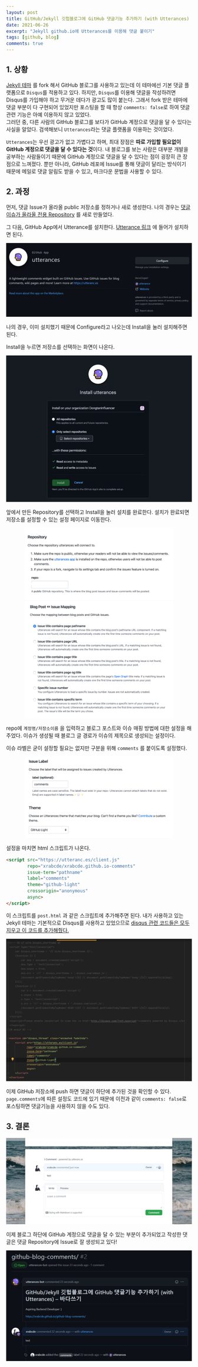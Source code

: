 ```yaml
---
layout: post
title: GitHub/Jekyll 깃헙블로그에 GitHub 댓글기능 추가하기 (with Utterances)
date: 2021-06-26
excerpt: "Jekyll github.io에 Utterances를 이용해 댓글 붙이기"
tags: [github, blog]
comments: true
---
```


## 1. 상황
[Jekyll 테마](https://taylantatli.github.io/Moon/) 를 fork 해서 GitHub 블로그를 사용하고 있는데
이 테마에선 기본 댓글 플랫폼으로 `Disqus`를 적용하고 있다. 하지만, `Disqus`를 이용해 댓글을 작성하려면
Disqus를 가입해야 하고 무거운 데다가 광고도 많이 붙는다. 
그래서 fork 받은 테마에 댓글 부분이 다 구현되어 있었지만 포스팅을 할 때 항상 `comments: false`로 하여
댓글 관련 기능은 아예 이용하지 않고 있었다.  
그러던 중, 다른 사람의 GitHub 블로그를 보다가 GitHub 계정으로 댓글을 달 수 있다는 사실을 알았다. 
검색해보니 `Utterances`라는 댓글 플랫폼을 이용하는 것이었다.  

`Utterances`는 우선 광고가 없고 가볍다고 하며, 최대 장점은 **따로 가입할 필요없이 GitHub 계정으로 댓글을 달 수 있다는 것**이다.
내 블로그를 보는 사람은 대부분 개발을 공부하는 사람들이기 때문에 GitHub 계정으로 댓글을 달 수 있다는 점이 굉장히 큰 장점으로 느껴졌다.
뿐만 아니라, GitHub 레포에 Issue를 통해 댓글이 달리는 방식이기 때문에 메일로 댓글 알림도 받을 수 있고,
마크다운 문법을 사용할 수 있다.

## 2. 과정
먼저, 댓글 Issue가 올라올 public 저장소를 정하거나 새로 생성한다.
나의 경우는 [댓글 이슈가 올라올 전용 Repository](https://github.com/xrabcde/xrabcde.github.io-comments) 를 새로 만들었다.

그 다음, GitHub App에서 Utterance를 설치한다. [Utterance 링크](https://github.com/apps/utterances) 에 들어가 설치하면 된다.
<div style="width:100% !important; margin:0 auto">
<img src="/assets/img/comments1.png" alt="comments1.png">
</div>

나의 경우, 이미 설치했기 때문에 Configure라고 나오는데 Install을 눌러 설치해주면 된다.

Install을 누르면 저장소를 선택하는 화면이 나온다.
<div style="width:100% !important; margin:0 auto">
<img src="/assets/img/comments2.png" alt="comments2.png">
</div>

앞에서 만든 Repository를 선택하고 Install을 눌러 설치를 완료한다. 설치가 완료되면 저장소를 설정할 수 있는 설정 페이지로 이동한다.
<div style="width:80% !important; margin:0 auto">
<img src="/assets/img/comments3.png" alt="comments3.png">
</div>

<div style="width:80% !important; margin:0 auto">
<img src="/assets/img/comments4.png" alt="comments4.png">
</div>

repo에 `계정명/저장소이름` 을 입력하고 블로그 포스트와 이슈 매핑 방법에 대한 설정을 해주었다.
이슈가 생성될 때 블로그 글 경로가 이슈의 제목으로 생성되는 설정이다.

이슈 라벨은 굳이 설정할 필요는 없지만 구분을 위해 `comments` 를 붙이도록 설정했다.
<div style="width:80% !important; margin:0 auto">
<img src="/assets/img/comments5.png" alt="comments5.png">
</div>

설정을 마치면 html 스크립트가 나온다.
```html
<script src="https://utteranc.es/client.js"
        repo="xrabcde/xrabcde.github.io-comments"
        issue-term="pathname"
        label="comments"
        theme="github-light"
        crossorigin="anonymous"
        async>
</script>
```
이 스크립트를 `post.html` 과 같은 스크립트에 추가해주면 된다.
내가 사용하고 있는 Jekyll 테마는 기본적으로 Disqus를 사용하고 있었으므로 [disqus 관련 코드들은 모두 지우고 이 코드를 추가해줬다.](https://github.com/xrabcde/xrabcde.github.io/commit/b4aef9df34ce44ca330f86d5f158423c281deef9)
<div style="width:100% !important; margin:0 auto">
<img src="/assets/img/comments7.png" alt="comments7.png">
</div>

이제 GitHub 저장소에 push 하면 댓글이 하단에 추가된 것을 확인할 수 있다.
`page.comments`에 따른 설정도 코드에 있기 때문에 이전과 같이 `comments: false`로 포스팅하면 댓글기능을 사용하지 않을 수도 있다.

## 3. 결론
<div style="width:100% !important; margin:0 auto">
<img src="/assets/img/comments6.png" alt="comments6.png">
</div>

이제 블로그 하단에 GitHub 계정으로 댓글을 달 수 있는 부분이 추가되었고 
작성한 댓글은 댓글 Repository에 Issue로 잘 생성되고 있다!

<div style="width:100% !important; margin:0 auto">
<img src="/assets/img/comments8.png" alt="comments8.png">
</div>
